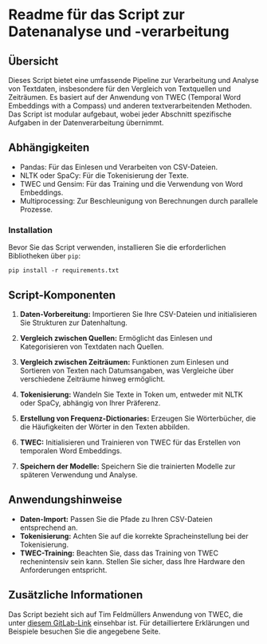 # Readme für das Script zur Datenanalyse und -verarbeitung

## Übersicht
Dieses Script bietet eine umfassende Pipeline zur Verarbeitung und Analyse von Textdaten, insbesondere für den Vergleich von Textquellen und Zeiträumen. Es basiert auf der Anwendung von TWEC (Temporal Word Embeddings with a Compass) und anderen textverarbeitenden Methoden. Das Script ist modular aufgebaut, wobei jeder Abschnitt spezifische Aufgaben in der Datenverarbeitung übernimmt.

## Abhängigkeiten
- Pandas: Für das Einlesen und Verarbeiten von CSV-Dateien.
- NLTK oder SpaCy: Für die Tokenisierung der Texte.
- TWEC und Gensim: Für das Training und die Verwendung von Word Embeddings.
- Multiprocessing: Zur Beschleunigung von Berechnungen durch parallele Prozesse.

### Installation
Bevor Sie das Script verwenden, installieren Sie die erforderlichen Bibliotheken über `pip`:
```
pip install -r requirements.txt
```

## Script-Komponenten
1. **Daten-Vorbereitung:** Importieren Sie Ihre CSV-Dateien und initialisieren Sie Strukturen zur Datenhaltung.
   
2. **Vergleich zwischen Quellen:** Ermöglicht das Einlesen und Kategorisieren von Textdaten nach Quellen.

3. **Vergleich zwischen Zeiträumen:** Funktionen zum Einlesen und Sortieren von Texten nach Datumsangaben, was Vergleiche über verschiedene Zeiträume hinweg ermöglicht.

4. **Tokenisierung:** Wandeln Sie Texte in Token um, entweder mit NLTK oder SpaCy, abhängig von Ihrer Präferenz.

5. **Erstellung von Frequenz-Dictionaries:** Erzeugen Sie Wörterbücher, die die Häufigkeiten der Wörter in den Texten abbilden.

6. **TWEC:** Initialisieren und Trainieren von TWEC für das Erstellen von temporalen Word Embeddings.

7. **Speichern der Modelle:** Speichern Sie die trainierten Modelle zur späteren Verwendung und Analyse.

## Anwendungshinweise
- **Daten-Import:** Passen Sie die Pfade zu Ihren CSV-Dateien entsprechend an.
- **Tokenisierung:** Achten Sie auf die korrekte Spracheinstellung bei der Tokenisierung.
- **TWEC-Training:** Beachten Sie, dass das Training von TWEC rechenintensiv sein kann. Stellen Sie sicher, dass Ihre Hardware den Anforderungen entspricht.

## Zusätzliche Informationen
Das Script bezieht sich auf Tim Feldmüllers Anwendung von TWEC, die unter [diesem GitLab-Link](https://gitlab.uzh.ch/zukoko/sommerschule-2023/-/tree/master/C5-Distributionelle-Semantik/TWEC_Clustering/scripts?ref_type=heads) einsehbar ist. Für detailliertere Erklärungen und Beispiele besuchen Sie die angegebene Seite.
